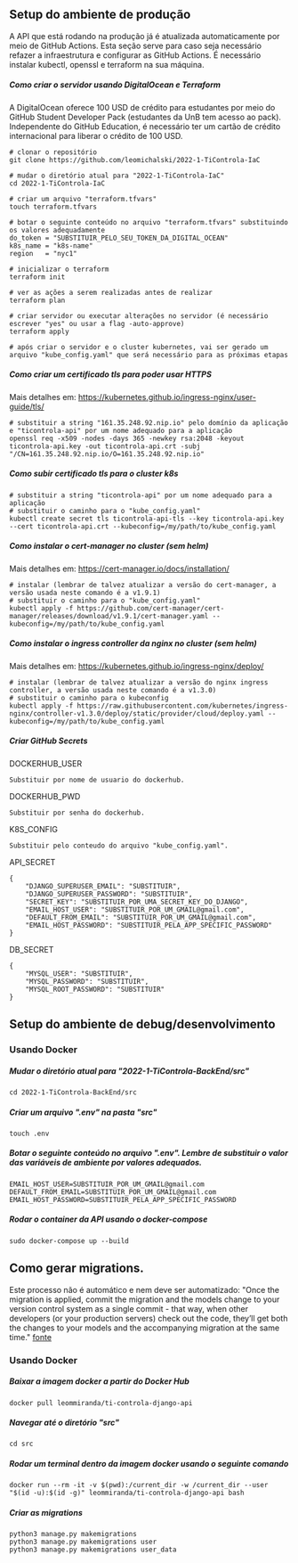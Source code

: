 ## Setup do ambiente de produção
A API que está rodando na produção já é atualizada automaticamente por meio de GitHub Actions. Esta seção serve para caso seja necessário refazer a infraestrutura e configurar as GitHub Actions. É necessário instalar kubectl, openssl e terraform na sua máquina.

##### Como criar o servidor usando DigitalOcean e Terraform
A DigitalOcean oferece 100 USD de crédito para estudantes por meio do GitHub Student Developer Pack (estudantes da UnB tem acesso ao pack). Independente do GitHub Education, é necessário ter um cartão de crédito internacional para liberar o crédito de 100 USD.

```
# clonar o repositório
git clone https://github.com/leomichalski/2022-1-TiControla-IaC

# mudar o diretório atual para "2022-1-TiControla-IaC"
cd 2022-1-TiControla-IaC

# criar um arquivo "terraform.tfvars"
touch terraform.tfvars

# botar o seguinte conteúdo no arquivo "terraform.tfvars" substituindo os valores adequadamente
do_token = "SUBSTITUIR_PELO_SEU_TOKEN_DA_DIGITAL_OCEAN"
k8s_name = "k8s-name"
region   = "nyc1"

# inicializar o terraform
terraform init

# ver as ações a serem realizadas antes de realizar
terraform plan

# criar servidor ou executar alterações no servidor (é necessário escrever "yes" ou usar a flag -auto-approve)
terraform apply

# após criar o servidor e o cluster kubernetes, vai ser gerado um arquivo "kube_config.yaml" que será necessário para as próximas etapas
```

##### Como criar um certificado tls para poder usar HTTPS
Mais detalhes em: https://kubernetes.github.io/ingress-nginx/user-guide/tls/

```
# substituir a string "161.35.248.92.nip.io" pelo domínio da aplicação e "ticontrola-api" por um nome adequado para a aplicação
openssl req -x509 -nodes -days 365 -newkey rsa:2048 -keyout ticontrola-api.key -out ticontrola-api.crt -subj "/CN=161.35.248.92.nip.io/O=161.35.248.92.nip.io"
```

##### Como subir certificado tls para o cluster k8s

```
# substituir a string "ticontrola-api" por um nome adequado para a aplicação
# substituir o caminho para o "kube_config.yaml"
kubectl create secret tls ticontrola-api-tls --key ticontrola-api.key --cert ticontrola-api.crt --kubeconfig=/my/path/to/kube_config.yaml
```

##### Como instalar o cert-manager no cluster (sem helm)

Mais detalhes em: <https://cert-manager.io/docs/installation/>

```
# instalar (lembrar de talvez atualizar a versão do cert-manager, a versão usada neste comando é a v1.9.1)
# substituir o caminho para o "kube_config.yaml"
kubectl apply -f https://github.com/cert-manager/cert-manager/releases/download/v1.9.1/cert-manager.yaml --kubeconfig=/my/path/to/kube_config.yaml
```

##### Como instalar o ingress controller da nginx no cluster (sem helm)

Mais detalhes em: <https://kubernetes.github.io/ingress-nginx/deploy/>

```
# instalar (lembrar de talvez atualizar a versão do nginx ingress controller, a versão usada neste comando é a v1.3.0)
# substituir o caminho para o kubeconfig
kubectl apply -f https://raw.githubusercontent.com/kubernetes/ingress-nginx/controller-v1.3.0/deploy/static/provider/cloud/deploy.yaml --kubeconfig=/my/path/to/kube_config.yaml
```

##### Criar GitHub Secrets

DOCKERHUB_USER
```
Substituir por nome de usuario do dockerhub.
```

DOCKERHUB_PWD
```
Substituir por senha do dockerhub.
```

K8S_CONFIG
```
Substituir pelo conteudo do arquivo "kube_config.yaml".
```

API_SECRET
```
{
    "DJANGO_SUPERUSER_EMAIL": "SUBSTITUIR",
    "DJANGO_SUPERUSER_PASSWORD": "SUBSTITUIR",
    "SECRET_KEY": "SUBSTITUIR_POR_UMA_SECRET_KEY_DO_DJANGO",
    "EMAIL_HOST_USER": "SUBSTITUIR_POR_UM_GMAIL@gmail.com",
    "DEFAULT_FROM_EMAIL": "SUBSTITUIR_POR_UM_GMAIL@gmail.com",
    "EMAIL_HOST_PASSWORD": "SUBSTITUIR_PELA_APP_SPECIFIC_PASSWORD"
}
```

DB_SECRET
```
{
    "MYSQL_USER": "SUBSTITUIR",
    "MYSQL_PASSWORD": "SUBSTITUIR",
    "MYSQL_ROOT_PASSWORD": "SUBSTITUIR"
}
```

## Setup do ambiente de debug/desenvolvimento

### Usando Docker

##### Mudar o diretório atual para "2022-1-TiControla-BackEnd/src"
```
cd 2022-1-TiControla-BackEnd/src
```

##### Criar um arquivo ".env" na pasta "src"
```
touch .env
```

##### Botar o seguinte conteúdo no arquivo ".env". Lembre de substituir o valor das variáveis de ambiente por valores adequados.
```
EMAIL_HOST_USER=SUBSTITUIR_POR_UM_GMAIL@gmail.com
DEFAULT_FROM_EMAIL=SUBSTITUIR_POR_UM_GMAIL@gmail.com
EMAIL_HOST_PASSWORD=SUBSTITUIR_PELA_APP_SPECIFIC_PASSWORD
```

##### Rodar o container da API usando o docker-compose
```
sudo docker-compose up --build
```

## Como gerar migrations.
Este processo não é automático e nem deve ser automatizado: "Once the migration is applied, commit the migration and the models change to your version control system as a single commit - that way, when other developers (or your production servers) check out the code, they’ll get both the changes to your models and the accompanying migration at the same time." [fonte](https://docs.djangoproject.com/en/4.1/topics/migrations/#workflow)

### Usando Docker

##### Baixar a imagem docker a partir do Docker Hub
```
docker pull leommiranda/ti-controla-django-api
```

##### Navegar até o diretório "src"

```
cd src
```

##### Rodar um terminal dentro da imagem docker usando o seguinte comando
```
docker run --rm -it -v $(pwd):/current_dir -w /current_dir --user "$(id -u):$(id -g)" leommiranda/ti-controla-django-api bash
```

##### Criar as migrations
```
python3 manage.py makemigrations
python3 manage.py makemigrations user
python3 manage.py makemigrations user_data
```
